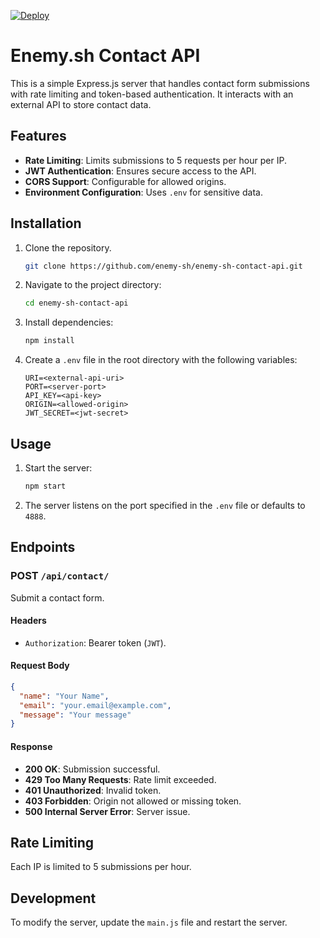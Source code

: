 [![Deploy](https://github.com/enemy-sh/enemy-sh-contact-api/actions/workflows/deploy.yml/badge.svg)](https://github.com/enemy-sh/enemy-sh-contact-api/actions/workflows/deploy.yml)

# Enemy.sh Contact API

This is a simple Express.js server that handles contact form submissions with rate limiting and token-based authentication. It interacts with an external API to store contact data.

## Features

- **Rate Limiting**: Limits submissions to 5 requests per hour per IP.
- **JWT Authentication**: Ensures secure access to the API.
- **CORS Support**: Configurable for allowed origins.
- **Environment Configuration**: Uses `.env` for sensitive data.

## Installation

1. Clone the repository.
   ```bash
   git clone https://github.com/enemy-sh/enemy-sh-contact-api.git
   ```
2. Navigate to the project directory:
   ```bash
   cd enemy-sh-contact-api
   ```
3. Install dependencies:
   ```bash
   npm install
   ```
4. Create a `.env` file in the root directory with the following variables:
   ```env
   URI=<external-api-uri>
   PORT=<server-port>
   API_KEY=<api-key>
   ORIGIN=<allowed-origin>
   JWT_SECRET=<jwt-secret>
   ```

## Usage

1. Start the server:
   ```bash
   npm start
   ```
2. The server listens on the port specified in the `.env` file or defaults to `4888`.

## Endpoints

### POST `/api/contact/`
Submit a contact form.

#### Headers
- `Authorization`: Bearer token (`JWT`).

#### Request Body
```json
{
  "name": "Your Name",
  "email": "your.email@example.com",
  "message": "Your message"
}
```

#### Response
- **200 OK**: Submission successful.
- **429 Too Many Requests**: Rate limit exceeded.
- **401 Unauthorized**: Invalid token.
- **403 Forbidden**: Origin not allowed or missing token.
- **500 Internal Server Error**: Server issue.

## Rate Limiting

Each IP is limited to 5 submissions per hour.

## Development

To modify the server, update the `main.js` file and restart the server.

